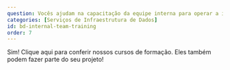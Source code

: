 ```yaml
---
question: Vocês ajudam na capacitação da equipe interna para operar a infraestrutura?
categories: [Serviços de Infraestrutura de Dados]
id: bd-internal-team-training
order: 7
---
```


Sim! Clique aqui para conferir nossos cursos de formação. Eles também podem fazer parte do seu projeto!
